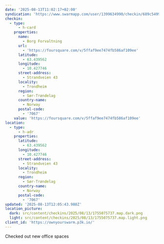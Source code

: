 ```yaml
---
date: '2025-08-13T11:02:17+02:00'
syndication: 'https://www.swarmapp.com/user/1399634990/checkin/689c54993e4af47f85874b3f'
checkin:
  - type:
      - h-card
    properties:
      name:
        - Borg Forvaltning
      url:
        - 'https://foursquare.com/v/5ffaf9ee7474fb586af109ee'
      latitude:
        - 63.439562
      longitude:
        - 10.427746
      street-address:
        - Strandveien 43
      locality:
        - Trondheim
      region:
        - Sør-Trøndelag
      country-name:
        - Norway
      postal-code:
        - '7067'
    value: 'https://foursquare.com/v/5ffaf9ee7474fb586af109ee'
location:
  - type:
      - h-adr
    properties:
      latitude:
        - 63.439562
      longitude:
        - 10.427746
      street-address:
        - Strandveien 43
      locality:
        - Trondheim
      region:
        - Sør-Trøndelag
      country-name:
        - Norway
      postal-code:
        - '7067'
updated: '2025-08-13T12:05:43.988Z'
location_picture:
  dark: src/content/checkins/2025/08/13/1755075737.map.dark.png
  light: src/content/checkins/2025/08/13/1755075737.map.light.png
client_id: 'https://ownyourswarm.p3k.io/'
---
```

Checked out new office spaces
